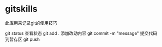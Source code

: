 # gitskills

此库用来记录git的使用技巧

git status 查看状态
git add . 添加改动内容
git commit -m "message" 提交代码到暂存区
git push

